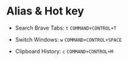 # Alias & Hot key

- Search Brave Tabs: `t` `COMMAND+CONTROL+T`

- Switch Windows: `w` `COMMAND+CONTROL+SPACE`

- Clipboard History: `c` `COMMAND+CONTROL+M`
